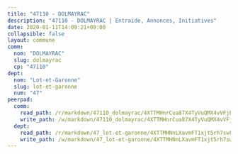 ```yaml
---
title: "47110 - DOLMAYRAC"
description: "47110 - DOLMAYRAC | Entraide, Annonces, Initiatives"
date: 2020-01-11T14:09:21+09:00
collapsible: false
layout: commune
comm:
  nom: "DOLMAYRAC"
  slug: dolmayrac
  cp: "47110"
dept:
  nom: "Lot-et-Garonne"
  slug: lot-et-garonne
  num: "47"
peerpad:
  comm:
    read_path: /r/markdown/47110_dolmayrac/4XTTMHnrCua87X4TyVuQMX4vVFjEHkJPrzsWciYhVRFwGiE2Q
    write_path: /w/markdown/47110_dolmayrac/4XTTMHnrCua87X4TyVuQMX4vVFjEHkJPrzsWciYhVRFwGiE2Q-K3TgUFfnvE4XbYZ9qH5JikoH9H4G6KaHxUNwFGdTSgkMZuM6uqCe2svVWj1UPDHAPYpEbCXwSTbZf2e8bvMyvBFuQFZRdhyKiW8Bb3h93Y1VtDgpuzVciyZ7fqNmHWU6MC8tH156
  dept:
    read_path: /r/markdown/47_lot-et-garonne/4XTTMHNnLXavmFT1xjt5rh7swFrvXqDiPfspzZ9GxLPQ2v9Wn
    write_path: /w/markdown/47_lot-et-garonne/4XTTMHNnLXavmFT1xjt5rh7swFrvXqDiPfspzZ9GxLPQ2v9Wn-K3TgUy1pYrCRA4Fpsj34eti2Kfk3UabA77hFXHPkUuR7dAxpF5AySRM8kQW1SxQwR9LriAvT43gHUdPXrPDiPJ654Ltk2nPARq9jkGKotM7eEtoCSsYVC1vMCn9kSHHJu9c7R8WA
---
```


